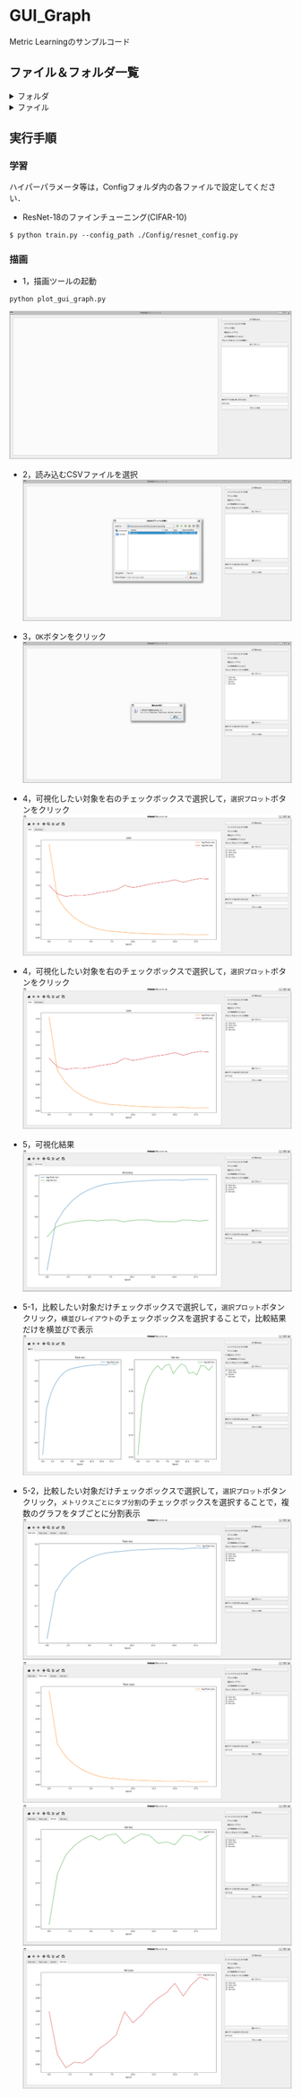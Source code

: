 # GUI_Graph
Metric Learningのサンプルコード

## ファイル＆フォルダ一覧

<details>
<summary>フォルダ</summary>
 
|ファイル名|説明|
|----|----|
|Config|学習用のハイパーパラメータが記載されたConfigファイルが格納されたフォルダ．|
|fig|README用の画像を保存するフォルダ．|
|output|学習結果のログやモデルを保存するフォルダ．|
</details>

<details>
<summary>ファイル</summary>
 
|ファイル名|説明|
|----|----|
|plot_gui_graph.py|GUI上でCSVファイルを読み込んで，グラフを可視化するコード．|
|train.py|ResNet-18を学習するコード．|
|trainer.py|学習ループのコード．|


|ファイル名|説明|
|----|----|
|Config/resnet_config.py|ResNet-18用のハイパーパラメータが定義されたコード．|

</details>

## 実行手順

### 学習
ハイパーパラメータ等は，Configフォルダ内の各ファイルで設定してください．

* ResNet-18のファインチューニング(CIFAR-10)
```
$ python train.py --config_path ./Config/resnet_config.py
```

### 描画

* 1，描画ツールの起動
```
python plot_gui_graph.py
```
![START](./fig/02.png)

* 2，読み込むCSVファイルを選択
![READ](./fig/03.png)

* 3，`OK`ボタンをクリック
![OK](./fig/04.png)

* 4，可視化したい対象を右のチェックボックスで選択して，`選択プロット`ボタンをクリック
![VIS](./fig/05.png)

* 4，可視化したい対象を右のチェックボックスで選択して，`選択プロット`ボタンをクリック
![VIS](./fig/05.png)

* 5，可視化結果
![RESULT](./fig/06.png)

* 5-1，比較したい対象だけチェックボックスで選択して，`選択プロット`ボタンクリック，`横並びレイアウト`のチェックボックスを選択することで，比較結果だけを横並びで表示
![RESULT-1](./fig/07.png)

* 5-2，比較したい対象だけチェックボックスで選択して，`選択プロット`ボタンクリック，`メトリクスごとにタブ分割`のチェックボックスを選択することで，複数のグラフをタブごとに分割表示
![RESULT-2](./fig/08.png)![RESULT-2](./fig/09.png)![RESULT-2](./fig/10.png)![RESULT-2](./fig/11.png)